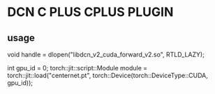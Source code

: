 # DCN C PLUS CPLUS PLUGIN

## usage
void handle = dlopen("libdcn_v2_cuda_forward_v2.so", RTLD_LAZY);

int gpu_id = 0;
torch::jit::script::Module module = 
torch::jit::load("centernet.pt", torch::Device(torch::DeviceType::CUDA, gpu_id));
